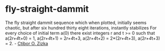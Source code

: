 # fly-straight-dammit
The fly straight dammit sequence which when plotted, initially seems chaotic, but after six hundred thirty eight iterations, instantly stabilizes
For every choice of initial term a(0) 
there exist integers r and t >= 0 
such that a(2*r+4*t+0) = 1, a(2*r+4*t+1) = 2*r+4*t+3, 
a(2*r+4*t+2) = 2*(2*r+4*t+3), a(2*r+4*t+3) = 2. - [Ctibor O. Zizka](https://oeis.org/wiki/User:Ctibor_O._Zizka)
